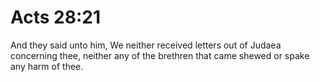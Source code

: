 # Acts 28:21

And they said unto him, We neither received letters out of Judaea concerning thee, neither any of the brethren that came shewed or spake any harm of thee.